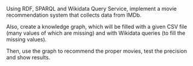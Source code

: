 Using RDF, SPARQL and Wikidata Query Service, implement a movie recommendation system that collects data from IMDb.

Also, create a knowledge graph, which will be filled with a given CSV file (many values of which are missing) and with Wikidata queries (to fill the missing values).

Then, use the graph to recommend the proper movies, test the precision and show results.

